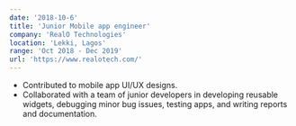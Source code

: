 ```yaml
---
date: '2018-10-6'
title: 'Junior Mobile app engineer'
company: 'RealO Technologies'
location: 'Lekki, Lagos'
range: 'Oct 2018 - Dec 2019'
url: 'https://www.realotech.com/'
---
```


- Contributed to mobile app UI/UX designs.
- Collaborated with a team of junior developers in developing reusable widgets, debugging minor bug issues, testing apps, and writing reports and documentation.
